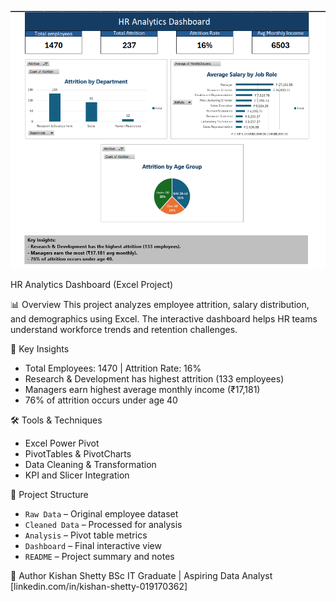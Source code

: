 ![HR Analytics Dashboard Preview](dashboard_preview.png)


HR Analytics Dashboard (Excel Project)

📊 Overview
This project analyzes employee attrition, salary distribution, and demographics using Excel. The interactive dashboard helps HR teams understand workforce trends and retention challenges.

🧩 Key Insights
- Total Employees: 1470 | Attrition Rate: 16%
- Research & Development has highest attrition (133 employees)
- Managers earn highest average monthly income (₹17,181)
- 76% of attrition occurs under age 40

🛠 Tools & Techniques
- Excel Power Pivot
- PivotTables & PivotCharts
- Data Cleaning & Transformation
- KPI and Slicer Integration

📁 Project Structure
- `Raw Data` – Original employee dataset  
- `Cleaned Data` – Processed for analysis  
- `Analysis` – Pivot table metrics  
- `Dashboard` – Final interactive view  
- `README` – Project summary and notes  

👤 Author
Kishan Shetty 
BSc IT Graduate | Aspiring Data Analyst  
[linkedin.com/in/kishan-shetty-019170362]
